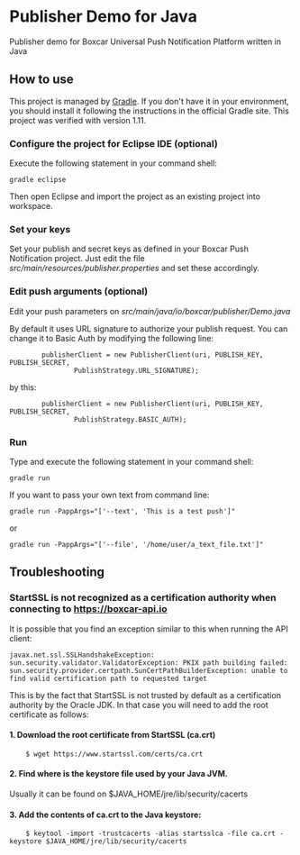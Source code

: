 Publisher Demo for Java
=======================

Publisher demo for Boxcar Universal Push Notification Platform written in Java

## How to use

This project is managed by [Gradle](http://www.gradle.org/). If you don't have it in your environment, you should install it following the instructions in the official Gradle site. This project was verified with version 1.11.

### Configure the project for Eclipse IDE (optional)

Execute the following statement in your command shell:

    gradle eclipse

Then open Eclipse and import the project as an existing project into workspace.

### Set your keys

Set your publish and secret keys as defined in your Boxcar Push Notification project. Just edit the file *src/main/resources/publisher.properties* and set these accordingly.

### Edit push arguments (optional)

Edit your push parameters on *src/main/java/io/boxcar/publisher/Demo.java*

By default it uses URL signature to authorize your publish request. You can change it to Basic Auth by modifying the following line:

			publisherClient = new PublisherClient(uri, PUBLISH_KEY, PUBLISH_SECRET,
					PublishStrategy.URL_SIGNATURE);

by this:

			publisherClient = new PublisherClient(uri, PUBLISH_KEY, PUBLISH_SECRET,
					PublishStrategy.BASIC_AUTH);

### Run

Type and execute the following statement in your command shell:

    gradle run

If you want to pass your own text from command line:

    gradle run -PappArgs="['--text', 'This is a test push']"

or

    gradle run -PappArgs="['--file', '/home/user/a_text_file.txt']"

## Troubleshooting

### StartSSL is not recognized as a certification authority when connecting to https://boxcar-api.io
It is possible that you find an exception similar to this when running the API client:

    javax.net.ssl.SSLHandshakeException: sun.security.validator.ValidatorException: PKIX path building failed: sun.security.provider.certpath.SunCertPathBuilderException: unable to find valid certification path to requested target

This is by the fact that StartSSL is not trusted by default as a certification authority by the Oracle JDK. In that case you will need to add the root certificate as follows:

#### 1. Download the root certificate from StartSSL (ca.crt)
        $ wget https://www.startssl.com/certs/ca.crt
#### 2. Find where is the keystore file used by your Java JVM.
Usually it can be found on $JAVA_HOME/jre/lib/security/cacerts
#### 3. Add the contents of ca.crt to the Java keystore:
        $ keytool -import -trustcacerts -alias startsslca -file ca.crt -keystore $JAVA_HOME/jre/lib/security/cacerts
